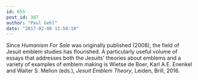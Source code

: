 ```yaml
---
id: 655
post_id: 387
author: "Paul Gehl"
date: "2017-02-08 11:50:10"
---
```

Since <em>Humanism For Sale</em> was originally published (2008), the field of Jesuit emblem studies has flourished. A particularly useful volume of essays that addresses both the Jesuits' theories about emblems and a variety of examples of emblem making is Wietse de Boer, Karl A.E. Enenkel and Walter S. Melion (eds.), <em>Jesuit Emblem Theory</em>, Leiden, Brill, 2016.
